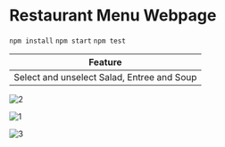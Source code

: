 # Restaurant Menu Webpage

`npm install`
`npm start`
`npm test`


| Feature  |
| ------  |
| Select and unselect Salad, Entree and Soup |

![2](https://user-images.githubusercontent.com/18735075/65401440-c33cf980-ddd0-11e9-887c-415f5890d15f.png)

![1](https://user-images.githubusercontent.com/18735075/65401441-c3d59000-ddd0-11e9-90ab-9147489330f5.png)

![3](https://user-images.githubusercontent.com/18735075/65401438-c33cf980-ddd0-11e9-8ab2-623df38ddf7a.png)

